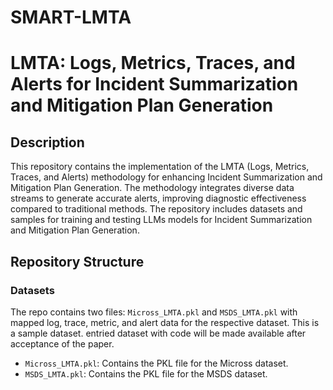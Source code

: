 # SMART-LMTA

# LMTA: Logs, Metrics, Traces, and Alerts for Incident Summarization and Mitigation Plan Generation

## Description
This repository contains the implementation of the LMTA (Logs, Metrics, Traces, and Alerts) methodology for enhancing Incident Summarization and Mitigation Plan Generation. The methodology integrates diverse data streams to generate accurate alerts, improving diagnostic effectiveness compared to traditional methods. The repository includes datasets and samples for training and testing LLMs models for Incident Summarization and Mitigation Plan Generation.

## Repository Structure

### Datasets
The repo contains two files: `Micross_LMTA.pkl` and `MSDS_LMTA.pkl` with mapped log, trace, metric, and alert data for the respective dataset. This is a sample dataset. entried dataset with code will be made available after acceptance of the paper.

- `Micross_LMTA.pkl`: Contains the PKL file for the Micross dataset.
- `MSDS_LMTA.pkl`: Contains the PKL file for the MSDS dataset.
